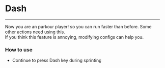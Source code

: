 # Dash

---

Now you are an parkour player! so you can run faster than before. Some other actions need using this.  
If you think this feature is annoying, modifying configs can help you.

### How to use

- Continue to press Dash key during sprinting